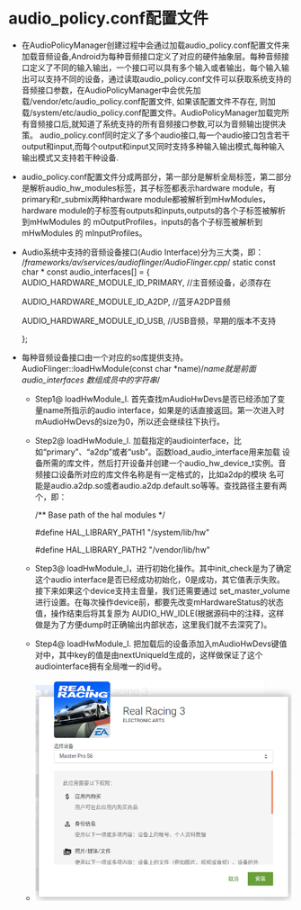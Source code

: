 # audio_policy.conf配置文件
- 在AudioPolicyManager创建过程中会通过加载audio_policy.conf配置文件来加载音频设备,Android为每种音频接口定义了对应的硬件抽象层。每种音频接口定义了不同的输入输出，一个接口可以具有多个输入或者输出，每个输入输出可以支持不同的设备，通过读取audio_policy.conf文件可以获取系统支持的音频接口参数，在AudioPolicyManager中会优先加载/vendor/etc/audio_policy.conf配置文件, 如果该配置文件不存在, 则加载/system/etc/audio_policy.conf配置文件。AudioPolicyManager加载完所有音频接口后,就知道了系统支持的所有音频接口参数,可以为音频输出提供决策。
audio_policy.conf同时定义了多个audio接口,每一个audio接口包含若干output和input,而每个output和input又同时支持多种输入输出模式,每种输入输出模式又支持若干种设备. 
- audio_policy.conf配置文件分成两部分，第一部分是解析全局标签，第二部分是解析audio_hw_modules标签，其子标签都表示hardware module，有primary和r_submix两种hardware module都被解析到mHwModules，hardware module的子标签有outputs和inputs,outputs的各个子标签被解析到mHwModules 的 mOutputProfiles，inputs的各个子标签被解析到mHwModules 的 mInputProfiles。
- Audio系统中支持的音频设备接口(Audio Interface)分为三大类，即：
/*frameworks/av/services/audioflinger/AudioFlinger.cpp*/
static const char * const audio_interfaces[] = {
   AUDIO_HARDWARE_MODULE_ID_PRIMARY, //主音频设备，必须存在
   
   AUDIO_HARDWARE_MODULE_ID_A2DP, //蓝牙A2DP音频
   
   AUDIO_HARDWARE_MODULE_ID_USB, //USB音频，早期的版本不支持
   
   };

- 每种音频设备接口由一个对应的so库提供支持。AudioFlinger::loadHwModule(const char *name)/*name就是前面audio_interfaces 数组成员中的字符串*/
  - Step1@ loadHwModule_l. 首先查找mAudioHwDevs是否已经添加了变量name所指示的audio interface，如果是的话直接返回。第一次进入时mAudioHwDevs的size为0，所以还会继续往下执行。
  - Step2@ loadHwModule_l. 加载指定的audiointerface，比如“primary”、“a2dp”或者“usb”。函数load_audio_interface用来加载 设备所需的库文件，然后打开设备并创建一个audio_hw_device_t实例。音频接口设备所对应的库文件名称是有一定格式的，比如a2dp的模块 名可能是audio.a2dp.so或者audio.a2dp.default.so等等。查找路径主要有两个，即：
  
      /** Base path of the hal modules */
  
      #define HAL_LIBRARY_PATH1 "/system/lib/hw"
  
      #define HAL_LIBRARY_PATH2 "/vendor/lib/hw"
  - Step3@ loadHwModule_l，进行初始化操作。其中init_check是为了确定这个audio interface是否已经成功初始化，0是成功，其它值表示失败。接下来如果这个device支持主音量，我们还需要通过 set_master_volume进行设置。在每次操作device前，都要先改变mHardwareStatus的状态值，操作结束后将其复原为 AUDIO_HW_IDLE(根据源码中的注释，这样做是为了方便dump时正确输出内部状态，这里我们就不去深究了)。
  - Step4@ loadHwModule_l. 把加载后的设备添加入mAudioHwDevs键值对中，其中key的值是由nextUniqueId生成的，这样做保证了这个audiointerface拥有全局唯一的id号。
  - ![blockchain](https://github.com/Midysen/googleplay/blob/master/%E8%AE%BE%E5%A4%87%E5%8C%B9%E9%85%8D.png)

